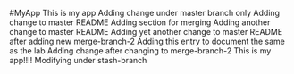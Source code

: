 #MyApp
This is my app
Adding change under master branch only
Adding change to master README
Adding section for merging
Adding another change to master README
Adding yet another change to master README after adding new merge-branch-2
Adding this entry to document the same as the lab
Adding change after changing to merge-branch-2
This is my app!!!!
Modifying under stash-branch